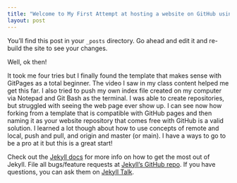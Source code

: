 ```yaml
---
title: "Welcome to My First Attempt at hosting a website on GitHub using Jekyll"
layout: post
---
```


You’ll find this post in your `_posts` directory. Go ahead and edit it and re-build the site to see your changes.

Well, ok then!

It took me four tries but I finally found the template that makes sense with GitPages as a total beginner. The video I saw in my class content helped me get this far. I also tried to push my own index file created on my computer via Notepad and Git Bash as the terminal. I was able to create repositories, but struggled with seeing the web page ever show up. I can see now how forking from a template that is compatible with GitHub pages and then naming it as your website repository that comes free with GitHub is a valid solution. I learned a lot though about how to use concepts of remote and local, push and pull, and origin and master (or main). I have a ways to go to be a pro at it but this is a great start!




Check out the [Jekyll docs][jekyll-docs] for more info on how to get the most out of Jekyll. File all bugs/feature requests at [Jekyll’s GitHub repo][jekyll-gh]. If you have questions, you can ask them on [Jekyll Talk][jekyll-talk].

[jekyll-docs]: http://jekyllrb.com/docs/home
[jekyll-gh]:   https://github.com/jekyll/jekyll
[jekyll-talk]: https://talk.jekyllrb.com/
